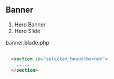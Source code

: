 ## Banner

1. Hero Banner
2. Hero Slide
   
banner.blade.php
```html

  <section id="selected_headerbanner">
    .....
  </section>

```